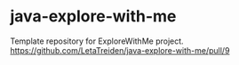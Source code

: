 # java-explore-with-me
Template repository for ExploreWithMe project.
https://github.com/LetaTreiden/java-explore-with-me/pull/9
